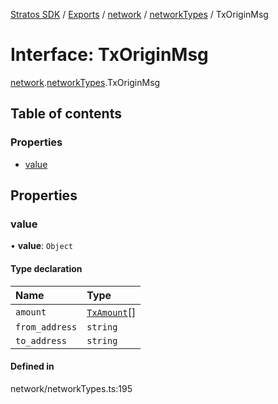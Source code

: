 [Stratos SDK](../README.md) / [Exports](../modules.md) / [network](../modules/network.md) / [networkTypes](../modules/network.networkTypes.md) / TxOriginMsg

# Interface: TxOriginMsg

[network](../modules/network.md).[networkTypes](../modules/network.networkTypes.md).TxOriginMsg

## Table of contents

### Properties

- [value](network.networkTypes.TxOriginMsg.md#value)

## Properties

### value

• **value**: `Object`

#### Type declaration

| Name | Type |
| :------ | :------ |
| `amount` | [`TxAmount`](network.networkTypes.TxAmount.md)[] |
| `from_address` | `string` |
| `to_address` | `string` |

#### Defined in

network/networkTypes.ts:195
